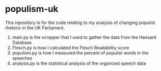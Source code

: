 # populism-uk
This repository is for the code relating to my analysis of changing populist rhetoric in the UK Parliament.


1. main.py is the scrapper that I used to gather the data from the Hansard Database
2. Flesch.py is how I calculated the Flesch Readability score
3. populism.py is how I measured the percent of populist words in the speeches
2. analysis.py is the statistical analysis of the organized speech data
